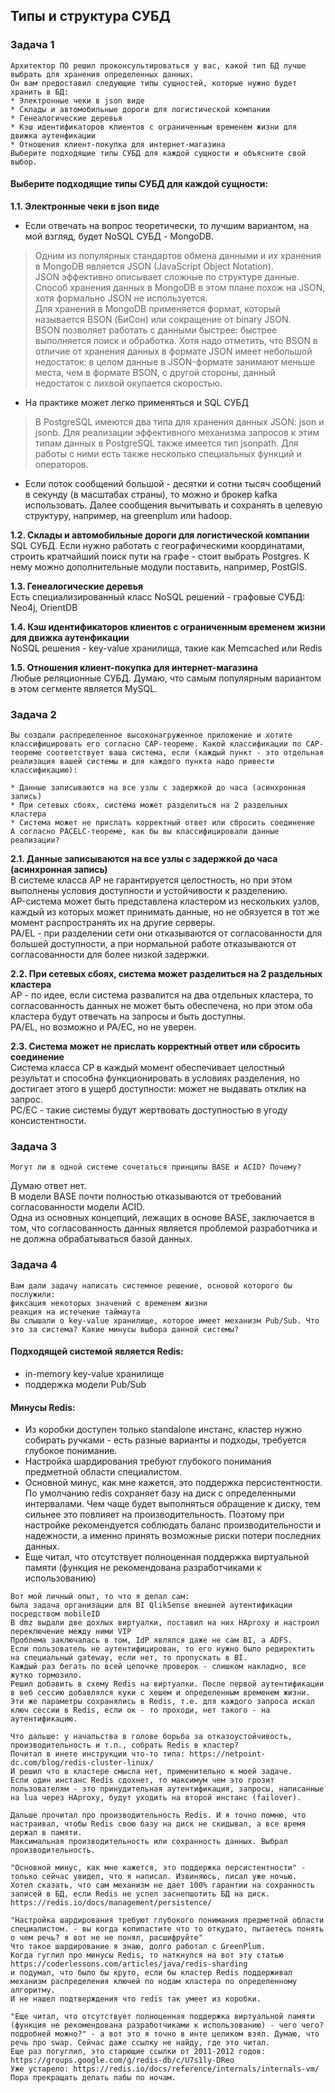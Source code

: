 ## Типы и структура СУБД

### Задача 1
```text
Архитектор ПО решил проконсультироваться у вас, какой тип БД лучше выбрать для хранения определенных данных.
Он вам предоставил следующие типы сущностей, которые нужно будет хранить в БД:
* Электронные чеки в json виде
* Склады и автомобильные дороги для логистической компании
* Генеалогические деревья
* Кэш идентификаторов клиентов с ограниченным временем жизни для движка аутенфикации
* Отношения клиент-покупка для интернет-магазина
Выберите подходящие типы СУБД для каждой сущности и объясните свой выбор.
```
#### Выберите подходящие типы СУБД для каждой сущности:
__1.1. Электронные чеки в json виде__  
* Если отвечать на вопрос теоретически, то лучшим вариантом, на мой взгляд, будет NoSQL СУБД - MongoDB.  
> Одним из популярных стандартов обмена данными и их хранения в MongoDB является JSON (JavaScript Object Notation).  
JSON эффективно описывает сложные по структуре данные. Способ хранения данных в MongoDB в этом плане похож на JSON, хотя формально JSON не используется.  
Для хранения в MongoDB применяется формат, который называется BSON (БиСон) или сокращение от binary JSON.  
BSON позволяет работать с данными быстрее: быстрее выполняется поиск и обработка. Хотя надо отметить, что BSON в отличие от хранения данных в формате JSON имеет небольшой недостаток: в целом данные в JSON-формате занимают меньше места, чем в формате BSON, с другой стороны, данный недостаток с лихвой окупается скоростью.

* На практике может легко применяться и SQL СУБД   
> В PostgreSQL имеются два типа для хранения данных JSON: json и jsonb. Для реализации эффективного механизма запросов к этим типам данных в PostgreSQL также имеется тип jsonpath.
Для работы с ними есть также несколько специальных функций и операторов.

* Если поток сообщений большой - десятки и сотни тысяч сообщений в секунду (в масштабах страны), то можно и брокер kafka использовать.
Далее сообщения вычитывать и сохранять в целевую структуру, например, на greenplum или hadoop.

__1.2. Склады и автомобильные дороги для логистической компании__  
SQL СУБД. Если нужно работать с географическими координатами, строить кратчайший поиск пути на графе - стоит выбрать Postgres. К нему можно дополнительные модули поставить, например, PostGIS.

__1.3. Генеалогические деревья__  
Есть специализированный класс NoSQL решений - графовые СУБД: Neo4j, OrientDB   

__1.4. Кэш идентификаторов клиентов с ограниченным временем жизни для движка аутенфикации__  
NoSQL решения - key-value хранилища, такие как Memcached или Redis  

__1.5. Отношения клиент-покупка для интернет-магазина__  
Любые реляционные СУБД. Думаю, что самым популярным вариантом в этом сегменте является MySQL.  

### Задача 2
```text
Вы создали распределенное высоконагруженное приложение и хотите классифицировать его согласно CAP-теореме. Какой классификации по CAP-теореме соответствует ваша система, если (каждый пункт - это отдельная реализация вашей системы и для каждого пункта надо привести классификацию):

* Данные записываются на все узлы с задержкой до часа (асинхронная запись)
* При сетевых сбоях, система может разделиться на 2 раздельных кластера
* Система может не прислать корректный ответ или сбросить соединение
А согласно PACELC-теореме, как бы вы классифицировали данные реализации?
```
__2.1. Данные записываются на все узлы с задержкой до часа (асинхронная запись)__  
В системе класса AP не гарантируется целостность, но при этом выполнены условия доступности и устойчивости к разделению.  
AP-система может быть представлена кластером из нескольких узлов, каждый из которых может принимать данные, но не обязуется в тот же момент распространять их на другие серверы.  
PA/EL - при разделении сети они отказываются от согласованности для большей доступности, а при нормальной работе отказываются от согласованности для более низкой задержки.    

__2.2. При сетевых сбоях, система может разделиться на 2 раздельных кластера__  
AP - по идее, если система развалится на два отдельных кластера, то согласованность данных не может быть обеспечена, но при этом оба кластера будут отвечать на запросы и быть доступны.  
PA/EL, но возможно и PA/EC, но не уверен.


__2.3. Система может не прислать корректный ответ или сбросить соединение__  
Система класса CP в каждый момент обеспечивает целостный результат и способна функционировать в условиях разделения, но достигает этого в ущерб доступности: может не выдавать отклик на запрос.  
PC/EC - такие системы будут жертвовать доступностью в угоду консистентности.

### Задача 3
```text
Могут ли в одной системе сочетаться принципы BASE и ACID? Почему?
```
Думаю ответ нет.  
В модели BASE почти полностью отказываются от требований согласованности модели ACID.  
Одна из основных концепций, лежащих в основе BASE, заключается в том, что согласованность данных является проблемой разработчика и не должна обрабатываться базой данных.

### Задача 4
```text
Вам дали задачу написать системное решение, основой которого бы послужили:
фиксация некоторых значений с временем жизни
реакция на истечение таймаута
Вы слышали о key-value хранилище, которое имеет механизм Pub/Sub. Что это за система? Какие минусы выбора данной системы?
```
#### Подходящей системой является Redis:  
* in-memory key-value хранилище
* поддержка модели Pub/Sub
#### Минусы Redis:  
* Из коробки доступен только standalone инстанс, кластер нужно собирать ручками - есть разные варианты и подходы, требуется глубокое понимание.
* Настройка шардирования требуют глубокого понимания предметной области специалистом.
* Основной минус, как мне кажется, это поддержка персистентности.
По умолчанию redis сохраняет базу на диск с определенными интервалами. Чем чаще будет выполняться обращение к диску, тем сильнее это повлияет на производительность.
Поэтому при настройке рекомендуется соблюдать баланс производительности и надежности, а именно принять возможные риски потери последних данных.
* Еще читал, что отсутствует полноценная поддержка виртуальной памяти (функция не рекомендована разработчиками к использованию)
```
Вот мой личный опыт, то что я делал сам:
была задача организации для BI QlikSense внешней аутентификации посредством mobileID
В dmz выдали две дохлых виртуалки, поставил на них HAproxy и настроил переключение между ними VIP
Проблема заключалась в том, IdP являлся даже не сам BI, а ADFS.
Если пользователь не аутентифицирован, то его нужно было редиректить на специальный gateway, если нет, то пропускать в BI.
Каждый раз бегать по всей цепочке проверок - слишком накладно, все жутко тормозило.
Решил добавить в схему Redis на виртуалки. После первой аутентификации в веб сессию добавлялся куки с хешем и определенным временем жизни.
Эти же параметры сохранялись в Redis, т.е. для каждого запроса искал ключ сессии в Redis, если ок - то проходи, нет такого - на аутентификацию.

Что дальше: у начальства в голове борьба за отказоустойчивость, производительность и т.п., собрать Redis в кластер?
Почитал в инете инструкции что-то типа: https://netpoint-dc.com/blog/redis-cluster-linux/
И решил что в кластере смысла нет, применительно к моей задаче.
Если один инстанс Redis сдохнет, то максимум чем это грозит пользователям - это принудительная аутентификация, запросы, написанные на lua через HAproxy, будут уходить на второй инстанс (failover).

Дальше прочитал про производительность Redis. И я точно помню, что настраивал, чтобы Redis свою базу на диск не скидывал, а все время держал в памяти.
Максимальная производительность или сохранность данных. Выбрал производительность.

"Основной минус, как мне кажется, это поддержка персистентности" - только сейчас увидел, что я написал. Извиняюсь, писал уже ночью.
Хотел сказать, что сам механизм не дает 100% гарантии на сохранность записей в БД, если Redis не успел заснепшотить БД на диск.
https://redis.io/docs/management/persistence/

"Настройка шардирования требуют глубокого понимания предметной области специалистом. - вы когда копипастите что то откудато, пытаетесь понять о чем речь? я вот не не понял, расшифруйте"
Что такое шардирование я знаю, долго работал с GreenPlum.
Когда гуглил про минусы Redis, то наткнулся на вот эту статью https://coderlessons.com/articles/java/redis-sharding
и подумал, что было бы круто, если бы кластер Redis поддерживал механизм распределения ключей по нодам кластера по определенному алгоритму.
И не нашел подтверждения что redis так умеет из коробки.

"Еще читал, что отсутствует полноценная поддержка виртуальной памяти (функция не рекомендована разработчиками к использованию) - чего чего? подробней можно?" - а вот это я точно в инте целиком взял. Думаю, что речь про swap. Сейчас даже ссылку не найду, где это читал.
Еще раз погуглил, это старющие ссылки от 2011-2012 годов: https://groups.google.com/g/redis-db/c/U7s1ly-DReo
Уже устарело: https://redis.io/docs/reference/internals/internals-vm/
Пора прекращать делать лабы по ночам.
```
